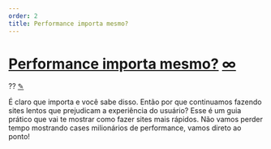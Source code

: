 ```yaml
---
order: 2
title: Performance importa mesmo?
---
```


<div class="article">

  <h1 id="performance-importa">
    <a class="tip-title" href="#performance-importa">Performance importa mesmo?</a>
    <a title="Link" class="anchor" href="#performance-importa">∞</a>
  </h1>

  <div class="line">
    <span class="order">??</span>
    <a title="Editar" class="edit" href="https://github.com/zenorocha/browser-diet/blob/master/src/documents/index.html.md.eco">✎</a>
  </div>

  <p>É claro que importa e você sabe disso. Então por que continuamos fazendo sites lentos que prejudicam a experiência do usuário? Esse é um guia prático que vai te mostrar como fazer sites mais rápidos. Não vamos perder tempo mostrando cases milionários de performance, vamos direto ao ponto!</p>

</div>